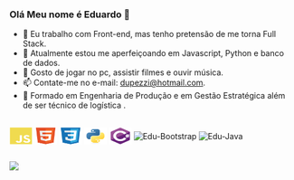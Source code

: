 ### Olá Meu nome é Eduardo 👋

- 🔭 Eu trabalho com Front-end, mas tenho pretensão de me torna Full Stack.
- 🌱 Atualmente estou me aperfeiçoando em Javascript, Python e banco de dados.
- 💬 Gosto de jogar no pc, assistir filmes e ouvir música.
- 📫 Contate-me no e-mail: dupezzi@hotmail.com.
- 📖 Formado em Engenharia de Produção e em Gestão Estratégica além de ser técnico de logística .


  
<div style="display: inline_block"><br>
  <img align="center" alt="Edu-Js" height="30" width="40" src="https://raw.githubusercontent.com/devicons/devicon/master/icons/javascript/javascript-plain.svg">
  <img align="center" alt="Edu-HTML" height="30" width="40" src="https://raw.githubusercontent.com/devicons/devicon/master/icons/html5/html5-original.svg">
  <img align="center" alt="Edu-CSS" height="30" width="40" src="https://raw.githubusercontent.com/devicons/devicon/master/icons/css3/css3-original.svg">
  <img align="center" alt="Edu-Python" height="30" width="40" src="https://raw.githubusercontent.com/devicons/devicon/master/icons/python/python-original.svg">
  <img align="center" alt="Edu-Csharp" height="30" width="40" src="https://raw.githubusercontent.com/devicons/devicon/master/icons/csharp/csharp-original.svg">
  <img align="center" alt="Edu-Bootstrap" height="30" width="40" src="https://cdn.jsdelivr.net/gh/devicons/devicon/icons/bootstrap/bootstrap-original.svg">
  <img align="center" alt="Edu-Java" height="30" width="40" src="https://cdn.jsdelivr.net/gh/devicons/devicon/icons/java/java-original.svg">
</div>
  
##
 
<div> 
  <a href="https://www.linkedin.com/in/eduardo-pezzi-01aa9299/" target="_blank"><img src="https://img.shields.io/badge/-LinkedIn-%230077B5?style=for-the-badge&logo=linkedin&logoColor=white" target="_blank"></a> 
</div>

